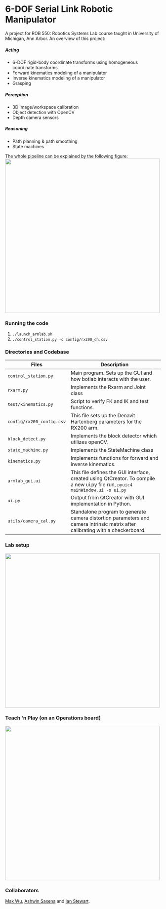 # 6-DOF Serial Link Robotic Manipulator

A project for ROB 550: Robotics Systems Lab course taught in University of Michigan, Ann Arbor. An overview of this project:

##### Acting
- 6-DOF rigid-body coordinate transforms using homogeneous coordinate transforms
- Forward kinematics modeling of a manipulator
- Inverse kinematics modeling of a manipulator
- Grasping

##### Perception 
- 3D image/workspace calibration
- Object detection with OpenCV
- Depth camera sensors

##### Reasoning
- Path planning & path smoothing
- State machines

The whole pipeline can be explained by the following figure: 
<img src="pipeline.PNG" width="500">

### Running the code

1. `./launch_armlab.sh`
1. `./control_station.py -c config/rx200_dh.csv`

### Directories and Codebase 

| Files                 | Description   |
| -------------         | -------------  |
| `control_station.py`    | Main program.  Sets up the GUI and how botlab interacts with the user.|
| `rxarm.py`             | Implements the Rxarm and Joint class |
| `test/kinematics.py`   | Script to verify FK and IK and test functions.|
| `config/rx200_config.csv` | This file sets up the Denavit Hartenberg parameters for the RX200 arm.|
| `block_detect.py` | Implements the block detector which utilizes openCV.|
| `state_machine.py` | Implements the StateMachine class|
| `kinematics.py`| Implements functions for forward and inverse kinematics.|
| `armlab_gui.ui`| This file defines the GUI interface, created using QtCreator. To compile a new u<span>i.p</span>y file run, `pyuic4 mainWindow.ui -o ui.py`|
| `ui.py`| Output from QtCreator with GUI implementation in Python.|
| `utils/camera_cal.py`| Standalone program to generate camera distortion parameters and camera intrinsic matrix after calibrating with a checkerboard.|

### Lab setup

<img src="lab_setup.jpg" width="500">

### Teach 'n Play (on an Operations board)

<img src="teachnplay.gif" width="500">

### Collaborators
[Max Wu](https://www.linkedin.com/in/maxwu0526/), [Ashwin Saxena](https://www.linkedin.com/in/ashwin-s-6aa596169/) and [Ian Stewart](https://www.linkedin.com/in/icstewar/).


